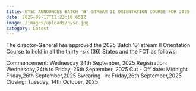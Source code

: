 ```yaml
---
title: NYSC ANNOUNCES BATCH 'B' STREAM II ORIENTATION COURSE FOR 2025
date: 2025-09-17T12:23:10.651Z
image: /images/uploads/nysc.jpg
category: Latest
---
```

The director-General has approved the 2025 Batch 'B' stream ll Orientation Course to hold in all the thirty -six (36) States and the FCT as follows:

Commencement: Wednesday 24th September, 2025
Registration: Wednesday,24th to Friday, 26th September, 2025
Cut - Off date: Midnight Friday,26th September,2025
Swearing -in: Friday,26th September,2025
Closing: Tuesday, 14th October, 2025